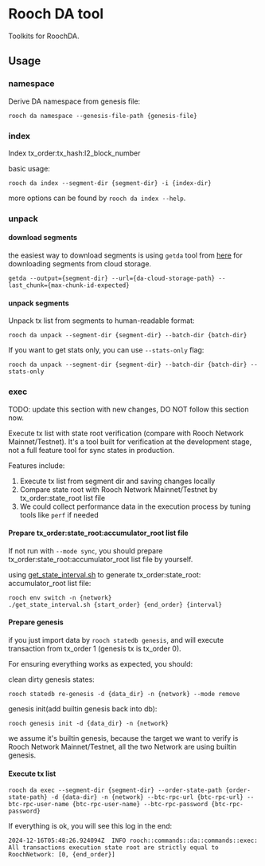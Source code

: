 # Rooch DA tool

Toolkits for RoochDA.

## Usage

### namespace

Derive DA namespace from genesis file:

```shell
rooch da namespace --genesis-file-path {genesis-file}
```

### index

Index tx_order:tx_hash:l2_block_number

basic usage:

```shell
rooch da index --segment-dir {segment-dir} -i {index-dir}
```

more options can be found by `rooch da index --help`.

### unpack

#### download segments

the easiest way to download segments is using `getda` tool from [here](https://github.com/popcnt1/roh) for downloading
segments from cloud storage.

```shell
getda --output={segment-dir} --url={da-cloud-storage-path} --last_chunk={max-chunk-id-expected}
```

#### unpack segments

Unpack tx list from segments to human-readable format:

```shell
rooch da unpack --segment-dir {segment-dir} --batch-dir {batch-dir}
```

If you want to get stats only, you can use `--stats-only` flag:

```shell
rooch da unpack --segment-dir {segment-dir} --batch-dir {batch-dir} --stats-only
```

### exec

TODO: update this section with new changes, DO NOT follow this section now.

Execute tx list with state root verification (compare with Rooch Network Mainnet/Testnet).
It's a tool built for verification at the development stage, not a full feature tool for sync states in production.

Features include:

1. Execute tx list from segment dir and saving changes locally
2. Compare state root with Rooch Network Mainnet/Testnet by tx_order:state_root list file
3. We could collect performance data in the execution process by tuning tools like `perf` if needed

#### Prepare tx_order:state_root:accumulator_root list file

If not run with `--mode sync`, you should prepare tx_order:state_root:accumulator_root list file by yourself.

using [get_state_interval.sh](https://github.com/popcnt1/roh/blob/main/scripts/get_state_interval.sh) to generate
tx_order:state_root:
accumulator_root list file:

```shell
rooch env switch -n {network}
./get_state_interval.sh {start_order} {end_order} {interval}
```

#### Prepare genesis

if you just import data by `rooch statedb genesis`, and will execute transaction from tx_order 1 (genesis tx is tx_order
0).

For ensuring everything works as expected, you should:

clean dirty genesis states:

```shell
rooch statedb re-genesis -d {data_dir} -n {network} --mode remove
```

genesis init(add builtin genesis back into db):

```shell
rooch genesis init -d {data_dir} -n {network}
```

we assume it's builtin genesis, because the target we want to verify is Rooch Network Mainnet/Testnet, all the two
Network are using builtin genesis.

#### Execute tx list

```shell
rooch da exec --segment-dir {segment-dir} --order-state-path {order-state-path} -d {data-dir} -n {network} --btc-rpc-url {btc-rpc-url} --btc-rpc-user-name {btc-rpc-user-name} --btc-rpc-password {btc-rpc-password}
```

If everything is ok, you will see this log in the end:

```shell
2024-12-16T05:48:26.924094Z  INFO rooch::commands::da::commands::exec: All transactions execution state root are strictly equal to RoochNetwork: [0, {end_order}]
```